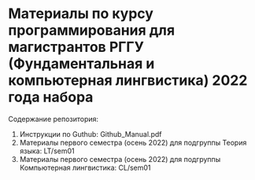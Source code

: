 # Материалы по курсу программирования для магистрантов РГГУ (Фундаментальная и компьютерная лингвистика) 2022 года набора

Содержание репозитория:

1. Инструкции по Guthub: Github_Manual.pdf
2. Материалы первого семестра (осень 2022) для подгруппы Теория языка: LT/sem01
3. Материалы первого семестра (осень 2022) для подгруппы Компьютерная лингвистика: CL/sem01